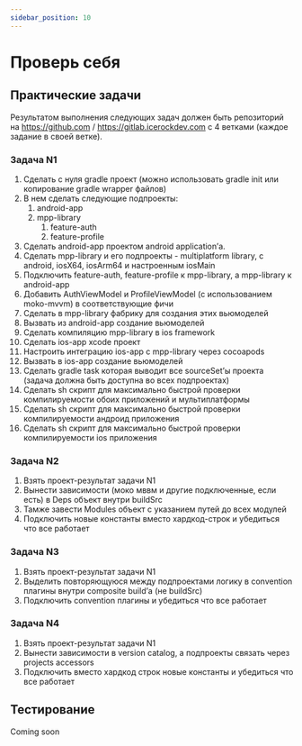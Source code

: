 ```yaml
---
sidebar_position: 10
---
```


# Проверь себя

## Практические задачи

Результатом выполнения следующих задач должен быть репозиторий на https://github.com / 
https://gitlab.icerockdev.com с 4 ветками (каждое задание в своей ветке).

### Задача N1

1. Сделать с нуля gradle проект (можно использовать gradle init или копирование gradle wrapper файлов)
2. В нем сделать следующие подпроекты:
    1. android-app
    2. mpp-library
        1. feature-auth
        2. feature-profile
3. Сделать android-app проектом android application’а.
4. Сделать mpp-library и его подпроекты - multiplatform library, с android, iosX64, iosArm64 и настроенным iosMain
5. Подключить feature-auth, feature-profile к mpp-library, а mpp-library к android-app
6. Добавить AuthViewModel и ProfileViewModel (с использованием moko-mvvm) в соответствующие фичи
7. Сделать в mpp-library фабрику для создания этих вьюмоделей
8. Вызвать из android-app создание вьюмоделей
9. Сделать компиляцию mpp-library в ios framework
10. Сделать ios-app xcode проект
11. Настроить интеграцию ios-app с mpp-library через cocoapods
12. Вызвать в ios-app создание вьюмоделей
13. Сделать gradle task которая выводит все sourceSet’ы проекта (задача должна быть доступна во всех подпроектах)
14. Сделать sh скрипт для максимально быстрой проверки компилируемости обоих приложений и мультиплатформы
15. Сделать sh скрипт для максимально быстрой проверки компилируемости андроид приложения
16. Сделать sh скрипт для максимально быстрой проверки компилируемости ios приложения

### Задача N2

1. Взять проект-результат задачи N1
2. Вынести зависимости (моко мввм и другие подключенные, если есть) в Deps объект внутри buildSrc
3. Тамже завести Modules объект с указанием путей до всех модулей
4. Подключить новые константы вместо хардкод-строк и убедиться что все работает

### Задача N3

1. Взять проект-результат задачи N1
2. Выделить повторяющуюся между подпроектами логику в convention плагины внутри composite build’а (не buildSrc)
3. Подключить convention плагины и убедиться что все работает

### Задача N4

1. Взять проект-результат задачи N1
2. Вынести зависимости в version catalog, а подпроекты связать через projects accessors
3. Подключить вместо хардкод строк новые константы и убедиться что все работает

## Тестирование

Coming soon